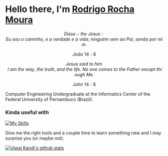# Hello there, I'm [Rodrigo Rocha Moura](https://www.linkedin.com/in/rodrigo-rocha-moura/)

$$ Disse-lhe \ Jesus: Eu\  sou\  o\  caminho, \ e\  a\  verdade\  e\  a\  vida;\  ninguém\  vem\  ao\  Pai,\  senão\  por\  mim. $$

$$ João\  14:6 $$

$$ Jesus\ said\ to\ him\,\ I\ am\ the\ way,\ the\ truth,\ and\ the\ life.\ No\ one\ comes\ to\ the\ Father\ except\ through\ Me. $$

$$ John\  14:6 $$

Computer Engineering Undergraduate at the Informatics Center of the Federal University of Pernambuco (Brazil).

### Kinda useful with 

[![My Skills](https://skillicons.dev/icons?i=py,git,java,js)](https://skillicons.dev)

Give me the right tools and a couple time to learn something new and I may surprise you (or maybe not).

[![Ujwal Kandi's github stats](https://github-readme-stats-ujwalkandi.vercel.app/api?username=rormoura&count_private=true&show_icons=true&theme=blue-green&hide=stars&hide_rank=false&include_all_commits=true)](https://github.com/rormoura?tab=repositories)&nbsp;&nbsp;
